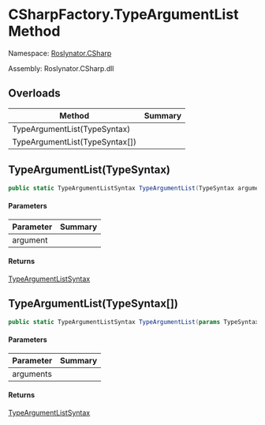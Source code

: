 # CSharpFactory\.TypeArgumentList Method

Namespace: [Roslynator.CSharp](../../README.md)

Assembly: Roslynator\.CSharp\.dll

## Overloads

| Method | Summary |
| ------ | ------- |
| TypeArgumentList\(TypeSyntax\) | |
| TypeArgumentList\(TypeSyntax\[\]\) | |

## TypeArgumentList\(TypeSyntax\)

```csharp
public static TypeArgumentListSyntax TypeArgumentList(TypeSyntax argument)
```

#### Parameters

| Parameter | Summary |
| --------- | ------- |
| argument | |

#### Returns

[TypeArgumentListSyntax](https://docs.microsoft.com/en-us/dotnet/api/microsoft.codeanalysis.csharp.syntax.typeargumentlistsyntax)


## TypeArgumentList\(TypeSyntax\[\]\)

```csharp
public static TypeArgumentListSyntax TypeArgumentList(params TypeSyntax[] arguments)
```

#### Parameters

| Parameter | Summary |
| --------- | ------- |
| arguments | |

#### Returns

[TypeArgumentListSyntax](https://docs.microsoft.com/en-us/dotnet/api/microsoft.codeanalysis.csharp.syntax.typeargumentlistsyntax)


